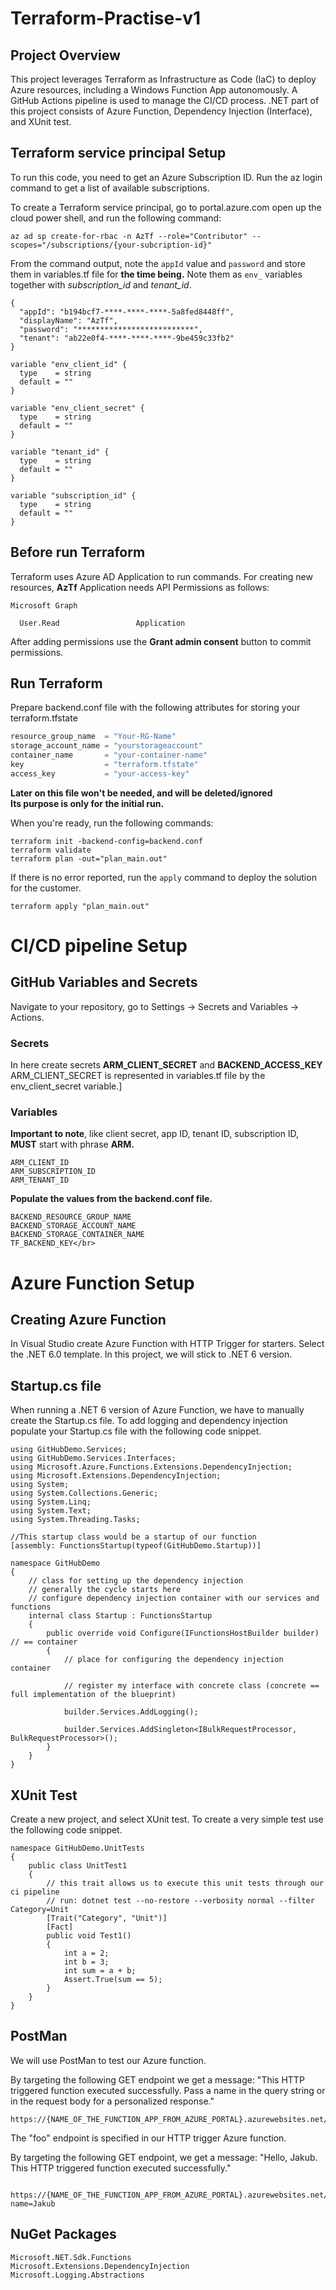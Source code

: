 # Terraform-Practise-v1

## Project Overview

This project leverages Terraform as Infrastructure as Code (IaC) to deploy Azure resources, including a Windows Function App autonomously. A GitHub Actions pipeline is used to manage the CI/CD process. .NET part of this project consists of Azure Function, Dependency Injection (Interface), and XUnit test.

## Terraform service principal Setup

To run this code, you need to get an Azure Subscription ID. Run the az login command to get a list of available subscriptions.

To create a Terraform service principal, go to portal.azure.com open up the cloud power shell, and run the following command:

```text
az ad sp create-for-rbac -n AzTf --role="Contributor" --scopes="/subscriptions/{your-subcription-id}"
```

From the command output, note the `appId` value and `password` and store them in variables.tf file for **the time being.** Note them as `env_` variables together with _subscription_id_ and _tenant_id_.

```text
{
  "appId": "b194bcf7-****-****-****-5a8fed8448ff",
  "displayName": "AzTf",
  "password": "**************************",
  "tenant": "ab22e0f4-****-****-****-9be459c33fb2"
}
```

```text
variable "env_client_id" {
  type    = string
  default = ""
}

variable "env_client_secret" {
  type    = string
  default = ""
}

variable "tenant_id" {
  type    = string
  default = ""
}

variable "subscription_id" {
  type    = string
  default = ""
}
```

## Before run Terraform

Terraform uses Azure AD Application to run commands. For creating new resources, **AzTf** Application needs API Permissions as follows:

```text
Microsoft Graph

  User.Read                 Application
```

After adding permissions use the **Grant admin consent** button to commit permissions.

## Run Terraform

Prepare backend.conf file with the following attributes for storing your terraform.tfstate

```terraform
resource_group_name  = "Your-RG-Name"
storage_account_name = "yourstorageaccount"
container_name       = "your-container-name"
key                  = "terraform.tfstate"
access_key           = "your-access-key"
```

**Later on this file won't be needed, and will be deleted/ignored**</br>
**Its purpose is only for the initial run.**

When you're ready, run the following commands:

```text
terraform init -backend-config=backend.conf
terraform validate
terraform plan -out="plan_main.out"
```

If there is no error reported, run the `apply` command to deploy the solution for the customer.

```text
terraform apply "plan_main.out"
```

# CI/CD pipeline Setup

## GitHub Variables and Secrets

Navigate to your repository, go to Settings -> Secrets and Variables -> Actions.

### Secrets

In here create secrets **ARM_CLIENT_SECRET** and **BACKEND_ACCESS_KEY**</br>
ARM_CLIENT_SECRET is represented in variables.tf file by the env_client_secret variable.]

### Variables

**Important to note**, like client secret, app ID, tenant ID, subscription ID, **MUST** start with phrase **ARM.**

```text
ARM_CLIENT_ID
ARM_SUBSCRIPTION_ID
ARM_TENANT_ID
```

**Populate the values from the backend.conf file.**

```text
BACKEND_RESOURCE_GROUP_NAME
BACKEND_STORAGE_ACCOUNT_NAME
BACKEND_STORAGE_CONTAINER_NAME
TF_BACKEND_KEY</br>
```

# Azure Function Setup

## Creating Azure Function

In Visual Studio create Azure Function with HTTP Trigger for starters. Select the .NET 6.0 template. In this project, we will stick to .NET 6 version.

## Startup.cs file

When running a .NET 6 version of Azure Function, we have to manually create the Startup.cs file. To add logging and dependency injection populate your Startup.cs file with the following code snippet.

```text
using GitHubDemo.Services;
using GitHubDemo.Services.Interfaces;
using Microsoft.Azure.Functions.Extensions.DependencyInjection;
using Microsoft.Extensions.DependencyInjection;
using System;
using System.Collections.Generic;
using System.Linq;
using System.Text;
using System.Threading.Tasks;

//This startup class would be a startup of our function
[assembly: FunctionsStartup(typeof(GitHubDemo.Startup))]

namespace GitHubDemo
{
    // class for setting up the dependency injection
    // generally the cycle starts here
    // configure dependency injection container with our services and functions
    internal class Startup : FunctionsStartup
    {
        public override void Configure(IFunctionsHostBuilder builder) // == container
        {
            // place for configuring the dependency injection container

            // register my interface with concrete class (concrete == full implementation of the blueprint)

            builder.Services.AddLogging();

            builder.Services.AddSingleton<IBulkRequestProcessor, BulkRequestProcessor>();
        }
    }
}

```

## XUnit Test

Create a new project, and select XUnit test. To create a very simple test use the following code snippet.

```text
namespace GitHubDemo.UnitTests
{
    public class UnitTest1
    {
        // this trait allows us to execute this unit tests through our ci pipeline
        // run: dotnet test --no-restore --verbosity normal --filter Category=Unit
        [Trait("Category", "Unit")]
        [Fact]
        public void Test1()
        {
            int a = 2;
            int b = 3;
            int sum = a + b;
            Assert.True(sum == 5);
        }
    }
}
```

## PostMan

We will use PostMan to test our Azure function.

By targeting the following GET endpoint we get a message: "This HTTP triggered function executed successfully. Pass a name in the query string or in the request body for a personalized response."

```text
https://{NAME_OF_THE_FUNCTION_APP_FROM_AZURE_PORTAL}.azurewebsites.net/api/foo
```

The "foo" endpoint is specified in our HTTP trigger Azure function.

By targeting the following GET endpoint, we get a message: "Hello, Jakub. This HTTP triggered function executed successfully."

```text
 https://{NAME_OF_THE_FUNCTION_APP_FROM_AZURE_PORTAL}.azurewebsites.net/api/foo?name=Jakub
```

## NuGet Packages

```text
Microsoft.NET.Sdk.Functions
Microsoft.Extensions.DependencyInjection
Microsoft.Logging.Abstractions
```
